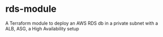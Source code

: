 # rds-module
A Terraform module to deploy an AWS RDS db in a private subnet with a ALB, ASG, a High Availability setup 
